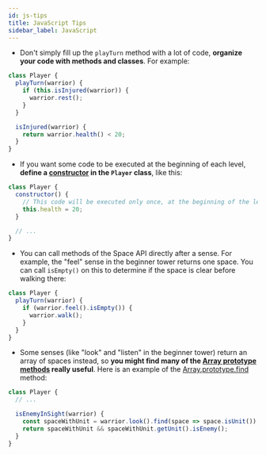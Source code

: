 ```yaml
---
id: js-tips
title: JavaScript Tips
sidebar_label: JavaScript
---
```


* Don't simply fill up the `playTurn` method with a lot of code, **organize your
  code with methods and classes**. For example:

```js
class Player {
  playTurn(warrior) {
    if (this.isInjured(warrior)) {
      warrior.rest();
    }
  }

  isInjured(warrior) {
    return warrior.health() < 20;
  }
}
```

* If you want some code to be executed at the beginning of each level, **define
  a [constructor][] in the `Player` class**, like this:

```js
class Player {
  constructor() {
    // This code will be executed only once, at the beginning of the level.
    this.health = 20;
  }

  // ...
}
```

* You can call methods of the Space API directly after a sense. For example, the
  "feel" sense in the beginner tower returns one space. You can call `isEmpty()`
  on this to determine if the space is clear before walking there:

```js
class Player {
  playTurn(warrior) {
    if (warrior.feel().isEmpty()) {
      warrior.walk();
    }
  }
}
```

* Some senses (like "look" and "listen" in the beginner tower) return an array
  of spaces instead, so **you might find many of the [Array prototype methods][]
  really useful**. Here is an example of the [Array.prototype.find][] method:

```js
class Player {
  // ...

  isEnemyInSight(warrior) {
    const spaceWithUnit = warrior.look().find(space => space.isUnit());
    return spaceWithUnit && spaceWithUnit.getUnit().isEnemy();
  }
}
```

[constructor]: https://developer.mozilla.org/en-US/docs/Web/JavaScript/Reference/Classes/constructor
[array prototype methods]: https://developer.mozilla.org/en-US/docs/Web/JavaScript/Reference/Global_Objects/Array/prototype#Methods
[array.prototype.find]: https://developer.mozilla.org/en-US/docs/Web/JavaScript/Reference/Global_Objects/Array/find
